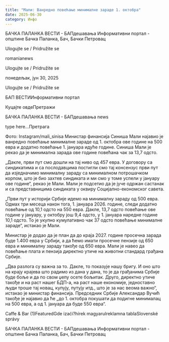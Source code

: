 ```yaml
---
title: "Мали: Ванредно повећање минималне зараде 1. октобра"
date: 2025-06-30
category: Инфо
---
```


БАЧКА ПАЛАНКА ВЕСТИ - БАПдешавања Информативни портал - општине Бачка Паланка, Бач, Бачки Петровац

Ulogujte se / Pridružite se

romanianews

Ulogujte se / Pridružite se

понедељак, јун 30, 2025

Ulogujte se / Pridružite se

БАП ВЕСТИИнформативни портал

Куцајте овдеПретражи

БАЧКА ПАЛАНКА ВЕСТИ - БАПдешавања news

type here...Претрага

Фото: Instagram/mali_sinisa
            Министар финансија Синиша Мали најавио је ванредно повећање минималне зараде од 1. октобра ове године на 500 евра и додатно повећање 1. јануара идуће године. Синиша Мали је рекао да је минимална зарада ове године повећана чак за 13,7 одсто.

„Дакле, први пут смо дошли на тај ниво од 457 евра. У договору са синдикатима и са послодавцима постигли смо тај консензус први пут да изједначимо минималну зараду са минималном потрошачком корпом, што је био захтев синдиката и ми смо у томе успели у јануару ове године“, рекао је Мали.
Мали је подсетио да је јуче одржан састанак и са представницима синдиката у оквиру Социјално-економског савета.


„Први пут у историји Србије идемо на минималну зараду од 500 евра. Одмах три месеца након тога, 1. јануара 2026. године, следи додатно повећање од 10,1 одсто на 550 евра. Дакле, 13,7 одсто повећање ове године у јануару, у октобру још 9,4 одсто, у 1. јануара наредне године 10,1 одсто. То је укупно кумулативно чак 37 одсто повећање минималне зараде“, истакао је Мали.


Министар је додао да је план да до краја 2027. године просечна зарада буде 1.400 евра у Србији, а да ћемо имати просечне пензије од 650 евра и минималну зараду такође од 650 евра.
Мали је навео да повећање плата и пензија директно утиче на животни стандард грађана Србије.


„Два разлога су важна за то. Дакле, то показује нашу бригу. И оно што на крају крајева што радимо из дана у дана, то је да грађанима Србије буде боље и да по свом џепу осете бољитак. Друго, директно утиче такође и на раст нашег БДП-а, на раст наше економије, једноставно људи троше тај новац, купују, путују итд., што је за нас веома важно“, истакао је министар финансија.
Председник Србије Александар Вучић такође је најавио да ће „до 1. октобра покушати да подигне минималац на 500 евра, а од 1. јануара да буде 550 евра“.

Caffe & Bar (1)FeaturedGde izaći?hírek magyarulreklamna tablaSlovenské správy

БАЧКА ПАЛАНКА ВЕСТИ - БАПдешавања Информативни портал - општине Бачка Паланка, Бач, Бачки Петровац
